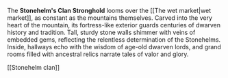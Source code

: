 The **Stonehelm's Clan Stronghold** looms over the [[The wet market|wet market]], as constant as the mountains themselves. Carved into the very heart of the mountain, its fortress-like exterior guards centuries of dwarven history and tradition. Tall, sturdy stone walls shimmer with veins of embedded gems, reflecting the relentless determination of the Stonehelms. Inside, hallways echo with the wisdom of age-old dwarven lords, and grand rooms filled with ancestral relics narrate tales of valor and glory.

[[Stonehelm clan]]